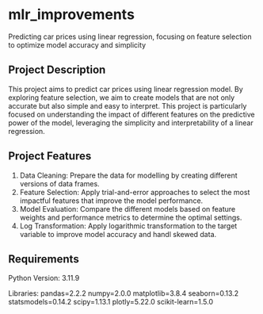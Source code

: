 # mlr_improvements
Predicting car prices using linear regression, focusing on feature selection to optimize model accuracy and simplicity

## Project Description
This project aims to predict car prices using linear regression model. By exploring feature selection, we aim to create models that are not only accurate but also simple and easy to interpret. This project is particularly focused on understanding the impact of different features on the predictive power of the model, leveraging the simplicity and interpretability of a linear regression.

## Project Features 
1) Data Cleaning: Prepare the data for modelling by creating different versions of data frames.
2) Feature Selection: Apply trial-and-error approaches to select the most impactful features that improve the model performance.
3) Model Evaluation: Compare the different models based on feature weights and performance metrics to determine the optimal settings.
4) Log Transformation: Apply logarithmic transformation to the target variable to improve model accuracy and handl skewed data. 

## Requirements
Python Version: 3.11.9  

Libraries: pandas=2.2.2 numpy=2.0.0 matplotlib=3.8.4 seaborn=0.13.2 statsmodels=0.14.2 scipy=1.13.1 plotly=5.22.0 scikit-learn=1.5.0
